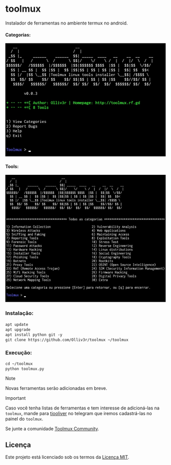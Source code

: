 # toolmux
Instalador de ferramentas no ambiente termux no android.

#### Categorias:
![Captura](https://github.com/Olliv3r/toolmux/blob/main/media/menu_options.jpg)

#### Tools:
![Captura dois](https://github.com/Olliv3r/toolmux/blob/main/media/menu_category.jpg)

### Instalação:
```
apt update
apt upgrade
apt install python git -y
git clone https://github.com/Olliv3r/toolmux ~/toolmux
```

### Execução:
```
cd ~/toolmux
python toolmux.py
```

> [!NOTE]
> Novas ferramentas serão adicionadas em breve.

> [!IMPORTANT]
> Caso você tenha listas de ferramentas e tem interesse de adicioná-las na `toolmux`, mande para [tiooliver](https://t.me/tiooliver_sh) no telegram que iremos cadastrá-las no painel do `toolmux`.


Se junte a comunidade [Toolmux Community](https://toolmuxapp.pythonanywhere.com).

## Licença

Este projeto está licenciado sob os termos da [Licença MIT](LICENSE).
